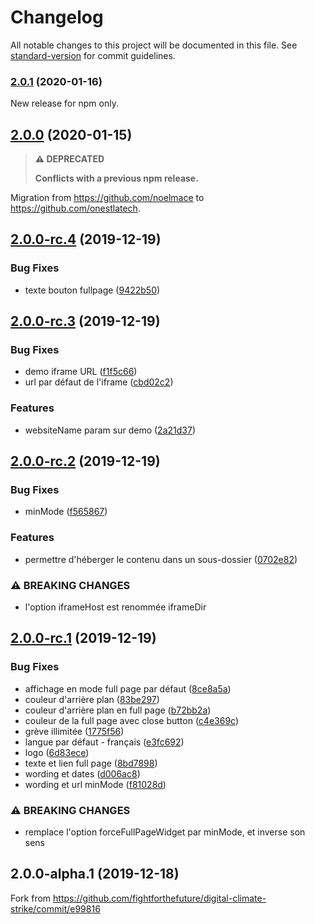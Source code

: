 # Changelog

All notable changes to this project will be documented in this file. See [standard-version](https://github.com/conventional-changelog/standard-version) for commit guidelines.

### [2.0.1](https://github.com/onestlatech/widget-engreve/compare/v2.0.0...v2.0.1) (2020-01-16)

New release for npm only.

## [2.0.0](https://github.com/onestlatech/widget-engreve/compare/v2.0.0-rc.4...v2.0.0) (2020-01-15)

> **⚠ DEPRECATED**
>
> **Conflicts with a previous npm release.**

Migration from https://github.com/noelmace to https://github.com/onestlatech.

## [2.0.0-rc.4](https://github.com/onestlatech/widget-engreve/compare/v2.0.0-rc.3...v2.0.0-rc.4) (2019-12-19)


### Bug Fixes

* texte bouton fullpage ([9422b50](https://github.com/onestlatech/widget-engreve/commit/9422b50d4592049d0baa4fd8a9b5f99a9864380b))



## [2.0.0-rc.3](https://github.com/onestlatech/widget-engreve/compare/v2.0.0-rc.2...v2.0.0-rc.3) (2019-12-19)


### Bug Fixes

* demo iframe URL ([f1f5c66](https://github.com/onestlatech/widget-engreve/commit/f1f5c661a2e131a0a25776ae96dc1f3edb36a4be))
* url par défaut de l'iframe ([cbd02c2](https://github.com/onestlatech/widget-engreve/commit/cbd02c2e192eff653ac43fe31f98b6240c71fcf6))


### Features

* websiteName param sur demo ([2a21d37](https://github.com/onestlatech/widget-engreve/commit/2a21d375ba4536643ad4118d878c7132ad32f85d))



## [2.0.0-rc.2](https://github.com/onestlatech/widget-engreve/compare/v2.0.0-rc.1...v2.0.0-rc.2) (2019-12-19)


### Bug Fixes

* minMode ([f565867](https://github.com/onestlatech/widget-engreve/commit/f565867813714bd1c5baf31914dbd9b38d7a150a))


### Features

* permettre d'héberger le contenu dans un sous-dossier ([0702e82](https://github.com/onestlatech/widget-engreve/commit/0702e82cbe6cf3d81a9f3278025e1a95a104154b))


### ⚠ BREAKING CHANGES

* l'option iframeHost est renommée iframeDir



## [2.0.0-rc.1](https://github.com/onestlatech/widget-engreve/compare/v2.0.0-alpha.1...v2.0.0-rc.1) (2019-12-19)


### Bug Fixes

* affichage en mode full page par défaut ([8ce8a5a](https://github.com/onestlatech/widget-engreve/commit/8ce8a5ac7233a7ea0000d67872e9040706253505))
* couleur d'arrière plan ([83be297](https://github.com/onestlatech/widget-engreve/commit/83be29774589ab0d4420240e4232040ad20a5e8c))
* couleur d'arrière plan en full page ([b72bb2a](https://github.com/onestlatech/widget-engreve/commit/b72bb2a69b6c869c510bfc519b8bbaf2606e28d4))
* couleur de la full page avec close button ([c4e369c](https://github.com/onestlatech/widget-engreve/commit/c4e369c973fe94993f4edafdf509c33c4cb901cf))
* grève illimitée ([1775f56](https://github.com/onestlatech/widget-engreve/commit/1775f5644fb7827aa16989c4926134afe299ac8f))
* langue par défaut - français ([e3fc692](https://github.com/onestlatech/widget-engreve/commit/e3fc692f34f0237fd1569b69b24f0c8ceb69bcc3))
* logo ([6d83ece](https://github.com/onestlatech/widget-engreve/commit/6d83eced0c2fe8caca9bccc70f38ac3087a34bb7))
* texte et lien full page ([8bd7898](https://github.com/onestlatech/widget-engreve/commit/8bd7898d0a0ccf9d20e657e0926aaf7c2728b042))
* wording et dates ([d006ac8](https://github.com/onestlatech/widget-engreve/commit/d006ac8dc6be342a257ff79ba22f1f7de4d147fd))
* wording et url minMode ([f81028d](https://github.com/onestlatech/widget-engreve/commit/f81028db6a4d7852b87e83c1c8e1d6f4b4c3dda2))


### ⚠ BREAKING CHANGES

* remplace l'option forceFullPageWidget par minMode, et
inverse son sens

## 2.0.0-alpha.1 (2019-12-18)

Fork from https://github.com/fightforthefuture/digital-climate-strike/commit/e99816
